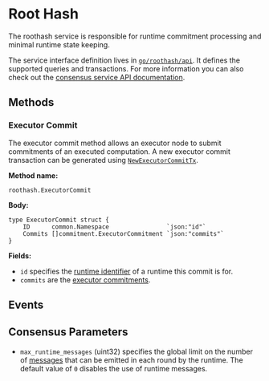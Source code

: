 # Root Hash

The roothash service is responsible for runtime commitment processing and
minimal runtime state keeping.

The service interface definition lives in [`go/roothash/api`]. It defines the
supported queries and transactions. For more information you can also check out
the [consensus service API documentation].

<!-- markdownlint-disable line-length -->
[`go/roothash/api`]: ../../go/roothash/api/api.go
[consensus service API documentation]: https://pkg.go.dev/github.com/oasisprotocol/oasis-core/go/roothash/api?tab=doc
<!-- markdownlint-enable line-length -->

## Methods

### Executor Commit

The executor commit method allows an executor node to submit commitments of an
executed computation. A new executor commit transaction can be generated using
[`NewExecutorCommitTx`].

**Method name:**

```
roothash.ExecutorCommit
```

**Body:**

```golang
type ExecutorCommit struct {
    ID      common.Namespace                `json:"id"`
    Commits []commitment.ExecutorCommitment `json:"commits"`
}
```

**Fields:**

* `id` specifies the [runtime identifier] of a runtime this commit is for.
* `commits` are the [executor commitments].

<!-- markdownlint-disable line-length -->
[`NewExecutorCommitTx`]: https://pkg.go.dev/github.com/oasisprotocol/oasis-core/go/roothash/api?tab=doc#NewExecutorCommitTx
[runtime identifier]: ../runtime/identifiers.md
[executor commitments]: https://pkg.go.dev/github.com/oasisprotocol/oasis-core/go/roothash/api/commitment?tab=doc#ExecutorCommitment
<!-- markdownlint-enable line-length -->

## Events

## Consensus Parameters

* `max_runtime_messages` (uint32) specifies the global limit on the number of
  [messages] that can be emitted in each round by the runtime. The default value
  of `0` disables the use of runtime messages.

[messages]: ../runtime/messages.md
